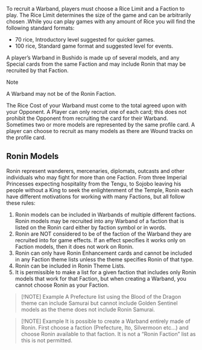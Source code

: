 To recruit a Warband, players must choose a Rice Limit and a Faction to play.
The Rice Limit determines the size of the game and can be arbitrarily chosen .While you can play games with any amount of Rice you will find the following standard formats:
- 70 rice, Introductory level suggested for quicker games.
- 100 rice, Standard game format and suggested level for events.

A player’s Warband in Bushido is made up of several models, and any Special cards from the same Faction and may include Ronin that may be recruited by that Faction.

>[!NOTE]
>A Warband may not be of the Ronin Faction.

The Rice Cost of your Warband must come to the total agreed upon with your Opponent.
A Player can only recruit one of each card; this does not prohibit the Opponent from recruiting the card for their Warband.
Sometimes two or more models are represented by the same profile card.
A player can choose to recruit as many models as there are Wound tracks on the profile card.

## Ronin Models
Ronin represent wanderers, mercenaries, diplomats, outcasts and other individuals who may fight for more than one Faction.
From three Imperial Princesses expecting hospitality from the Tengu, to Sojobo leaving his people without a King to seek the enlightenment of the Temple, Ronin each have different motivations for working with many Factions, but all follow these rules:
 1. Ronin models can be included in Warbands of multiple different factions. Ronin models may be recruited into any Warband of a faction that is listed on the Ronin card either by faction symbol or in words.
 2. Ronin are NOT considered to be of the faction of the Warband they are recruited into for game effects. If an effect specifies it works only on Faction models, then it does not work on Ronin.
 3. Ronin can only have Ronin Enhancement cards and cannot be included in any Faction theme lists unless the theme specifies Ronin of that type.
 4. Ronin can be included in Ronin Theme Lists.
 5. It is permissible to make a list for a given faction that includes only Ronin models that work for that Faction, but when creating a Warband, you cannot choose Ronin as your Faction.

> [!NOTE] Example
> A Prefecture list using the Blood of the Dragon theme can include Samurai but cannot include Golden Sentinel models as the theme does not include Ronin Samurai.

> [!NOTE] Example
> It is possible to create a Warband entirely made of Ronin. First choose a faction (Prefecture, Ito, Silvermoon etc…) and choose Ronin available to that faction. It is not a “Ronin Faction” list as this is not permitted.


